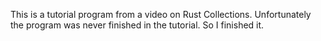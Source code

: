 This is a tutorial program from a video on Rust Collections.
Unfortunately the program was never finished in the tutorial.
So I finished it.

